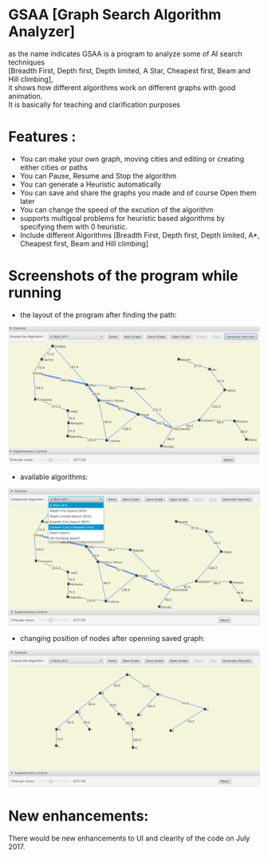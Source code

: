 # GSAA [Graph Search Algorithm Analyzer] 
 as the name indicates GSAA is a program to analyze some of AI search techniques<br>[Breadth First, Depth first, Depth limited, A Star, Cheapest first, Beam and Hill climbing],<br>
 it shows how different algorithms work on different graphs with good animation.<br> 
 It is basically for teaching and clarification purposes 

# Features : 
- You can make your own graph, moving cities and editing or creating either cities or paths
- You can Pause, Resume and Stop the algorithm
- You can generate a Heuristic automatically
- You can save and share the graphs you made and of course Open them later
- You can change the speed of the excution of the algorithm
- supports multigoal problems for heuristic based algorithms by specifying them with 0 heuristic. 
- Include different Algorithms [Breadth First, Depth first, Depth limited, A*, Cheapest first, Beam and Hill climbing]

# Screenshots of the program while running

- the layout of the program after finding the path: 
<p align="center">
<img src="./after excution.png">
</p>

- available algorithms: 
<p align="center">
<img src="./available agorithms.png">
</p>

- changing position of nodes after openning saved graph: 
<p align="center">
<img src="./opening new graph and dragging nodes.png">
</p>

# New enhancements:
 There would be new enhancements to UI and clearity of the code on July 2017.
 

